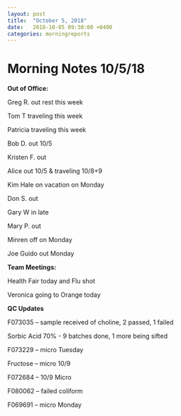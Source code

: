 ```yaml
---
layout: post
title:  "October 5, 2018"
date:   2018-10-05 09:30:00 +0400
categories: morningreports
---
```

# Morning Notes 10/5/18

**Out of Office:**

Greg R. out rest this week

Tom T traveling this week

Patricia traveling this week

Bob D. out 10/5

Kristen F. out

Alice out 10/5 & traveling 10/8+9

Kim Hale on vacation on Monday

Don S. out

Gary W in late

Mary P. out

Minren off on Monday

Joe Guido out Monday

**Team Meetings:**

Health Fair today and Flu shot

Veronica going to Orange today

**QC Updates**

F073035 – sample received of choline, 2 passed, 1 failed

Sorbic Acid 70% - 9 batches done, 1 more being sifted

F073229 – micro Tuesday

Fructose – micro 10/9

F072684 – 10/9 Micro

F080062 – failed coliform

F069691 – micro Monday